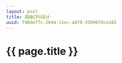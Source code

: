 ```yaml
---
layout: post
title: 高级CPU设计
uuid: f98de77c-2844-11ec-a078-33996f8ca185
---
```


{{ page.title }}
================

